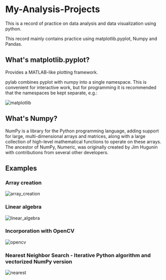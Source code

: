 # My-Analysis-Projects
This is a record of practice on data analysis and data visualization using python.

This record mainly contains practice using matplotlib.pyplot, Numpy and Pandas.

## What's matplotlib.pyplot?

Provides a MATLAB-like plotting framework.

pylab combines pyplot with numpy into a single namespace. This is convenient for interactive work, but for programming it is recommended that the namespaces be kept separate, e.g.:

![matplotlib](https://github.com/sichensong-99/My-Analysis-Projects/blob/master/Pics/matplotlib.png)

## What's Numpy?

NumPy is a library for the Python programming language, adding support for large, multi-dimensional arrays and matrices, along with a large collection of high-level mathematical functions to operate on these arrays. The ancestor of NumPy, Numeric, was originally created by Jim Hugunin with contributions from several other developers. 

## Examples

### Array creation
![array_creation](https://github.com/sichensong-99/My-Analysis-Projects/blob/master/Pics/Array%20creation.png)

### Linear algebra
![linear_algebra](https://github.com/sichensong-99/My-Analysis-Projects/blob/master/Pics/Linear%20algebra.png)


### Incorporation with OpenCV
![opencv](https://github.com/sichensong-99/My-Analysis-Projects/blob/master/Pics/Incorporation%20with%20OpenCV.png)

### Nearest Neighbor Search - Iterative Python algorithm and vectorized NumPy version
![nearest](https://github.com/sichensong-99/My-Analysis-Projects/blob/master/Pics/Nearest%20Neighbor%20Search%20-%20Iterative%20Python%20algorithm%20and%20vectorized%20NumPy%20version.png)
